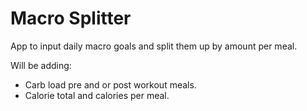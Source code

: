 # Macro Splitter

App to input daily macro goals and split them up by amount per meal.

Will be adding:
- Carb load pre and or post workout meals.
- Calorie total and calories per meal.